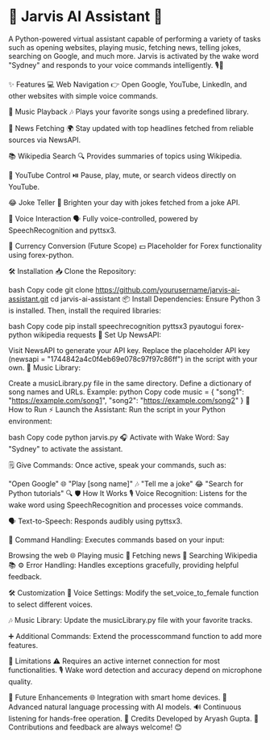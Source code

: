 # 🚀 Jarvis AI Assistant 🧠
A Python-powered virtual assistant capable of performing a variety of tasks such as opening websites, playing music, fetching news, telling jokes, searching on Google, and much more. Jarvis is activated by the wake word "Sydney" and responds to your voice commands intelligently. 🎙️🤖

✨ Features
💻 Web Navigation
👉 Open Google, YouTube, LinkedIn, and other websites with simple voice commands.

🎵 Music Playback
🎶 Plays your favorite songs using a predefined library.

📰 News Fetching
🌍 Stay updated with top headlines fetched from reliable sources via NewsAPI.

📚 Wikipedia Search
🔍 Provides summaries of topics using Wikipedia.

🎥 YouTube Control
⏯️ Pause, play, mute, or search videos directly on YouTube.

😂 Joke Teller
🤣 Brighten your day with jokes fetched from a joke API.

🎤 Voice Interaction
🗣️ Fully voice-controlled, powered by SpeechRecognition and pyttsx3.

💱 Currency Conversion (Future Scope)
💵 Placeholder for Forex functionality using forex-python.

🛠️ Installation
📥 Clone the Repository:

bash
Copy code
git clone https://github.com/yourusername/jarvis-ai-assistant.git
cd jarvis-ai-assistant
📦 Install Dependencies:
Ensure Python 3 is installed. Then, install the required libraries:

bash
Copy code
pip install speechrecognition pyttsx3 pyautogui forex-python wikipedia requests
🔑 Set Up NewsAPI:

Visit NewsAPI to generate your API key.
Replace the placeholder API key (newsapi = "1744842a4c0f4eb69e078c97f97c86ff") in the script with your own.
🎼 Music Library:

Create a musicLibrary.py file in the same directory.
Define a dictionary of song names and URLs. Example:
python
Copy code
music = {
    "song1": "https://example.com/song1",
    "song2": "https://example.com/song2"
}
🚦 How to Run
⚡ Launch the Assistant:
Run the script in your Python environment:

bash
Copy code
python jarvis.py
🎧 Activate with Wake Word:
Say "Sydney" to activate the assistant.

🗒️ Give Commands:
Once active, speak your commands, such as:

"Open Google" 🌐
"Play [song name]" 🎶
"Tell me a joke" 😂
"Search for Python tutorials" 🔍
🛡️ How It Works
🎙️ Voice Recognition:
Listens for the wake word using SpeechRecognition and processes voice commands.

🗣️ Text-to-Speech:
Responds audibly using pyttsx3.

📜 Command Handling:
Executes commands based on your input:

Browsing the web 🌐
Playing music 🎵
Fetching news 📰
Searching Wikipedia 📚
⚙️ Error Handling:
Handles exceptions gracefully, providing helpful feedback.

🛠️ Customization
🎤 Voice Settings:
Modify the set_voice_to_female function to select different voices.

🎶 Music Library:
Update the musicLibrary.py file with your favorite tracks.

➕ Additional Commands:
Extend the processcommand function to add more features.

🚧 Limitations
⚠️ Requires an active internet connection for most functionalities.
🎙️ Wake word detection and accuracy depend on microphone quality.

🌟 Future Enhancements
🌐 Integration with smart home devices.
🤖 Advanced natural language processing with AI models.
🔊 Continuous listening for hands-free operation.
🙌 Credits
Developed by Aryash Gupta.
📩 Contributions and feedback are always welcome! 😊


